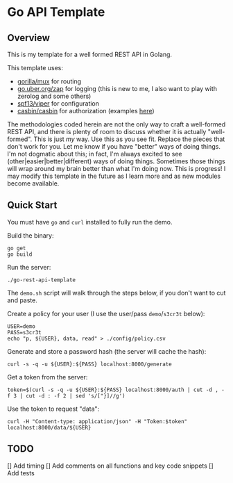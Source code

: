 # Go API Template

## Overview

This is my template for a well formed REST API in Golang.

This template uses:

* [gorilla/mux](https://github.com/gorilla/mux) for routing
* [go.uber.org/zap](https://pkg.go.dev/go.uber.org/zap) for logging (this is new to me, I also want to play with zerolog and some others)
* [spf13/viper](https://github.com/spf13/viper) for configuration
* [casbin/casbin](https://github.com/casbin/casbin) for authorization (examples [here](https://github.com/casbin/casbin/tree/master/examples))

The methodologies coded herein are not the only way to craft a well-formed REST API, and there is plenty of room to discuss whether
it is actually "well-formed". This is just _my_ way.
Use this as you see fit. Replace the pieces that don't work for you. Let me know if you have "better" ways of doing things.
I'm not dogmatic about this; in fact, I'm always excited to see (other|easier|better|different) ways of doing things.
Sometimes those things will wrap around my brain better than what I'm doing now. This is progress! I may modify
this template in the future as I learn more and as new modules become available.

## Quick Start

You must have `go` and `curl` installed to fully run the demo. 

Build the binary:

```
go get
go build
```

Run the server:

```
./go-rest-api-template
```

The `demo.sh` script will walk through the steps below, if you don't want to cut and paste.

Create a policy for your user (I use the user/pass `demo`/`s3cr3t` below):

```
USER=demo
PASS=s3cr3t
echo "p, ${USER}, data, read" > ./config/policy.csv
```

Generate and store a password hash (the server will cache the hash):

```
curl -s -q -u ${USER}:${PASS} localhost:8000/generate
```

Get a token from the server:

```
token=$(curl -s -q -u ${USER}:${PASS} localhost:8000/auth | cut -d , -f 3 | cut -d : -f 2 | sed 's/["}]//g')
```

Use the token to request "data":

```
curl -H "Content-type: application/json" -H "Token:$token" localhost:8000/data/${USER}
```

## TODO

[] Add timing
[] Add comments on all functions and key code snippets
[] Add tests